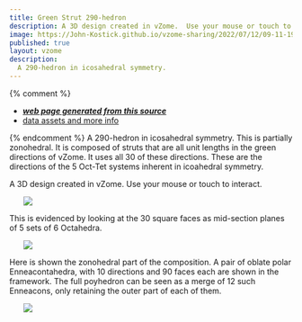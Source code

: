 ```yaml
---
title: Green Strut 290-hedron
description: A 3D design created in vZome.  Use your mouse or touch to interact.
image: https://John-Kostick.github.io/vzome-sharing/2022/07/12/09-11-19-Green-Icosahedroid/Green-Icosahedroid.png
published: true
layout: vzome 
description:
  A 290-hedron in icosahedral symmetry.
---
```


{% comment %}
 - [***web page generated from this source***](<https://John-Kostick.github.io/vzome-sharing/2022/07/12/Green-Icosahedroid-09-11-19.html>)
 - [data assets and more info](<https://github.com/John-Kostick/vzome-sharing/tree/main/2022/07/12/09-11-19-Green-Icosahedroid/>)
 
{% endcomment %}
 A 290-hedron in icosahedral symmetry. This is partially zonohedral. It is composed of struts that are all unit lengths in the green directions of vZome.  It uses all 30 of these directions. These are the directions of the 5 Oct-Tet systems inherent in icoahedral symmetry.

A 3D design created in vZome.  Use your mouse or touch to interact.

<vzome-viewer style="width: 87%; height: 60vh; margin: 5%"
       src="https://John-Kostick.github.io/vzome-sharing/2022/07/12/09-11-19-Green-Icosahedroid/Green-Icosahedroid.vZome">
  <img src="https://John-Kostick.github.io/vzome-sharing/2022/07/12/09-11-19-Green-Icosahedroid/Green-Icosahedroid.png" />
</vzome-viewer>

This is evidenced by looking at the 30 square faces as mid-section planes of 5 sets of 6 Octahedra.

<vzome-viewer style="width: 87%; height: 60vh; margin: 5%"
      src="https://John-Kostick.github.io/vzome-sharing/2022/07/14/12-15-30-Green-Icosahedroid-octas/Green-Icosahedroid-octas.vZome" >
 <img src="https://John-Kostick.github.io/vzome-sharing/2022/07/14/12-15-30-Green-Icosahedroid-octas/Green-Icosahedroid-octas.png" />
</vzome-viewer>

Here is shown the zonohedral part of the composition. A pair of oblate polar Enneacontahedra, with 10 directions and 90 faces each are shown in the framework. The full poyhedron can be seen as a merge of 12 such Enneacons, only retaining the outer part of each of them.

<vzome-viewer style="width: 87%; height: 60vh; margin: 5%"
      src="https://John-Kostick.github.io/vzome-sharing/2022/07/14/12-24-54-Green-Icosahedroid-Enneas/Green-Icosahedroid-Enneas.vZome" >
 <img src="https://John-Kostick.github.io/vzome-sharing/2022/07/14/12-24-54-Green-Icosahedroid-Enneas/Green-Icosahedroid-Enneas.png" />
</vzome-viewer>
